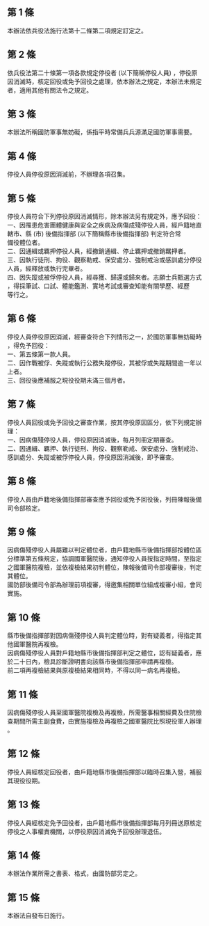 第 1 條
-------
本辦法依兵役法施行法第十二條第二項規定訂定之。

第 2 條
-------
依兵役法第二十條第一項各款規定停役者 (以下簡稱停役人員) ，停役原  
因消滅時，核定回役或免予回役之處理，依本辦法之規定，本辦法未規定  
者，適用其他有關法令之規定。

第 3 條
-------
本辦法所稱國防軍事無妨礙，係指平時常備兵兵源滿足國防軍事需要。

第 4 條
-------
停役人員停役原因消滅前，不辦理各項召集。

第 5 條
-------
停役人員符合下列停役原因消滅情形，除本辦法另有規定外，應予回役：  
一、因罹患危害團體健康與安全之疾病及病傷成殘停役人員，經戶籍地直  
    轄市、縣 (市) 後備指揮部 (以下簡稱縣市後備指揮部) 判定符合常  
    備役體位者。  
二、因通緝或羈押停役人員，經撤銷通緝、停止羈押或撤銷羈押者。  
三、因執行徒刑、拘役、觀察勒戒、保安處分、強制戒治或感訓處分停役  
    人員，經釋放或執行完畢者。  
四、因失蹤或被俘停役人員，經尋獲、歸還或歸來者。志願士兵甄選方式  
    ，得採筆試、口試、體能鑑測、實地考試或審查知能有關學歷、經歷  
    等行之。

第 6 條
-------
停役人員停役原因消滅，經審查符合下列情形之一，於國防軍事無妨礙時  
，得免予回役：  
一、第五條第一款人員。  
二、因作戰被俘、失蹤或執行公務失蹤停役，其被俘或失蹤期間逾一年以  
    上者。  
三、回役後應補服之現役役期未滿三個月者。

第 7 條
-------
停役人員回役或免予回役之審查作業，按其停役原因區分，依下列規定辦  
理：  
一、因病傷殘停役人員，停役原因消滅後，每月列冊定期審查。  
二、因通緝、羈押、執行徒刑、拘役、觀察勒戒、保安處分、強制戒治、  
    感訓處分、失蹤或被俘停役人員，停役原因消滅後，即予審查。

第 8 條
-------
停役人員由戶籍地後備指揮部審查應予回役或免予回役後，列冊陳報後備  
司令部核定。

第 9 條
-------
因病傷殘停役人員屬難以判定體位者，由戶籍地縣市後備指揮部按體位區  
分標準第五條規定，協調國軍醫院後，通知停役人員按指定時間，至指定  
之國軍醫院複檢，並依複檢結果初判體位，陳報後備司令部複審後，判定  
其體位。  
國防部後備司令部為辦理前項複審，得邀集相關單位組成複審小組，會同  
實施。

第 10 條
--------
縣市後備指揮部對因病傷殘停役人員判定體位時，對有疑義者，得指定其  
他國軍醫院再複檢。  
因病傷殘停役人員對戶籍地縣市後備指揮部判定之體位，認有疑義者，應  
於二十日內，檢具診斷證明書向該縣市後備指揮部申請再複檢。  
前二項再複檢結果與原複檢結果相同時，不得以同一病名再複檢。

第 11 條
--------
因病傷殘停役人員至國軍醫院複檢及再複檢，所需醫事相關經費及住院檢  
查期間所需主副食費，由實施複檢及再複檢之國軍醫院比照現役軍人辦理  
。

第 12 條
--------
停役人員經核定回役者，由戶籍地縣市後備指揮部以臨時召集入營，補服  
其現役役期。

第 13 條
--------
停役人員經核定免予回役者，由戶籍地縣市後備指揮部每月列冊送原核定  
停役之人事權責機關，以停役原因消滅免予回役辦理退伍。

第 14 條
--------
本辦法作業所需之書表、格式，由國防部另定之。

第 15 條
--------
本辦法自發布日施行。

